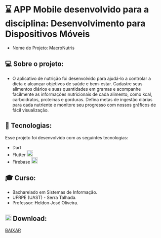 # ⌛ APP Mobile desenvolvido para a disciplina: Desenvolvimento para Dispositivos Móveis

- Nome do Projeto: MacroNutris

## 💻 Sobre o projeto:
- O aplicativo de nutrição foi desenvolvido para ajudá-lo a controlar a dieta e alcançar objetivos de saúde e bem-estar. Cadastre seus alimentos diários e suas quantidades em gramas e acompanhe facilmente as informações nutricionais de cada alimento, como kcal, carboidratos, proteínas e gorduras. Defina metas de ingestão diárias para cada nutriente e monitore seu progresso com nossos gráficos de fácil visualização.

## 🚀 Tecnologias:
Esse projeto foi desenvolvido com as seguintes tecnologias:
 - Dart <img src="https://avatars.githubusercontent.com/u/1609975?s=200&v=4" width="15px">
 - Flutter <img src="https://cdn.icon-icons.com/icons2/2107/PNG/512/file_type_flutter_icon_130599.png" width="20px">
 - Firebase <img src="https://avatars.githubusercontent.com/u/1335026?s=200&v=4" width="20px">

## 🎓 Curso:
 - Bacharelado em Sistemas de Informação.
 - UFRPE (UAST) - Serra Talhada.
 - Professor: Heldon José Oliveira.

 ## <img src="https://cdn-icons-png.flaticon.com/512/4007/4007698.png" width="20px"> Download:

</p><a href="LinkDownload" target="_blank">BAIXAR</a> 